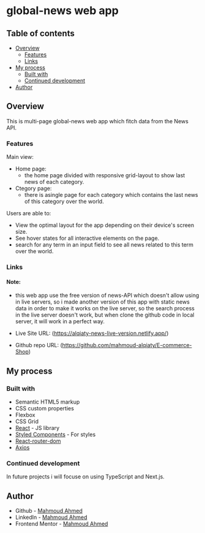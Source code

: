 # global-news web app
## Table of contents

- [Overview](#overview)
  - [Features](#Features)
  - [Links](#links)
- [My process](#my-process)
  - [Built with](#built-with)
  - [Continued development](#continued-development)
- [Author](#author)


## Overview
This is multi-page global-news web app which fitch data from the News API.

### Features

Main view:
- Home page:
    - the home page divided with responsive grid-layout to show last news of each category.
- Ctegory page:
    - there is asingle page for each category which contains the last news of this category over the world.

Users are able to:
- View the optimal layout for the app depending on their device's screen size.
- See hover states for all interactive elements on the page.
- search for any term in an input field to see all news related to this term over the world.
### Links

#### Note: 
- this web app use the free version of news-API which doesn't allow using in live servers, so i made another version of this app with static news data in  order to make it works on the live server, so the search process in the live server doesn't work, but when clone the github code in local server, it will work in a perfect way.

- Live Site URL: (https://alqiaty-news-live-version.netlify.app/)
- Github repo URL: (https://github.com/mahmoud-alqiaty/E-commerce-Shop)

## My process

### Built with

- Semantic HTML5 markup
- CSS custom properties
- Flexbox
- CSS Grid
- [React](https://reactjs.org/) - JS library
- [Styled Components](https://styled-components.com/) - For styles
- [React-router-dom](https://reactrouter.com/web/guides/quick-start)
- [Axios](https://axios-http.com/)


### Continued development

In future projects i will focuse on using TypeScript and Next.js.

## Author
- Github - [Mahmoud Ahmed](https://github.com/mahmoud-alqiaty)
- LinkedIn - [Mahmoud Ahmed](https://www.linkedin.com/in/mahmoud-ahmed-75551b200/)
- Frontend Mentor - [Mahmoud Ahmed](https://www.frontendmentor.io/profile/mahmoud-alqiaty)

